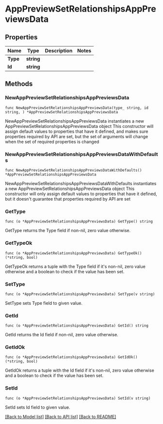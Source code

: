 # AppPreviewSetRelationshipsAppPreviewsData

## Properties

Name | Type | Description | Notes
------------ | ------------- | ------------- | -------------
**Type** | **string** |  | 
**Id** | **string** |  | 

## Methods

### NewAppPreviewSetRelationshipsAppPreviewsData

`func NewAppPreviewSetRelationshipsAppPreviewsData(type_ string, id string, ) *AppPreviewSetRelationshipsAppPreviewsData`

NewAppPreviewSetRelationshipsAppPreviewsData instantiates a new AppPreviewSetRelationshipsAppPreviewsData object
This constructor will assign default values to properties that have it defined,
and makes sure properties required by API are set, but the set of arguments
will change when the set of required properties is changed

### NewAppPreviewSetRelationshipsAppPreviewsDataWithDefaults

`func NewAppPreviewSetRelationshipsAppPreviewsDataWithDefaults() *AppPreviewSetRelationshipsAppPreviewsData`

NewAppPreviewSetRelationshipsAppPreviewsDataWithDefaults instantiates a new AppPreviewSetRelationshipsAppPreviewsData object
This constructor will only assign default values to properties that have it defined,
but it doesn't guarantee that properties required by API are set

### GetType

`func (o *AppPreviewSetRelationshipsAppPreviewsData) GetType() string`

GetType returns the Type field if non-nil, zero value otherwise.

### GetTypeOk

`func (o *AppPreviewSetRelationshipsAppPreviewsData) GetTypeOk() (*string, bool)`

GetTypeOk returns a tuple with the Type field if it's non-nil, zero value otherwise
and a boolean to check if the value has been set.

### SetType

`func (o *AppPreviewSetRelationshipsAppPreviewsData) SetType(v string)`

SetType sets Type field to given value.


### GetId

`func (o *AppPreviewSetRelationshipsAppPreviewsData) GetId() string`

GetId returns the Id field if non-nil, zero value otherwise.

### GetIdOk

`func (o *AppPreviewSetRelationshipsAppPreviewsData) GetIdOk() (*string, bool)`

GetIdOk returns a tuple with the Id field if it's non-nil, zero value otherwise
and a boolean to check if the value has been set.

### SetId

`func (o *AppPreviewSetRelationshipsAppPreviewsData) SetId(v string)`

SetId sets Id field to given value.



[[Back to Model list]](../README.md#documentation-for-models) [[Back to API list]](../README.md#documentation-for-api-endpoints) [[Back to README]](../README.md)


